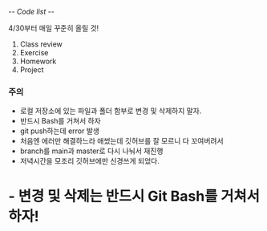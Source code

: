 -*- Code list -*-

4/30부터 매일 꾸준히 올릴 것!

1. Class review
2. Exercise
3. Homework
4. Project



### 주의
- 로컬 저장소에 있는 파일과 폴더 함부로 변경 및 삭제하지 말자.
- 반드시 Bash를 거쳐서 하자
- git push하는데 error 발생
- 처음엔 에러만 해결하느라 애썼는데 깃허브를 잘 모르니 다 꼬여버려서
- branch를 main과 master로 다시 나눠서 재진행
- 저녁시간을 모조리 깃허브에만 신경쓰게 되었다.
# - 변경 및 삭제는 반드시 Git Bash를 거쳐서 하자!
